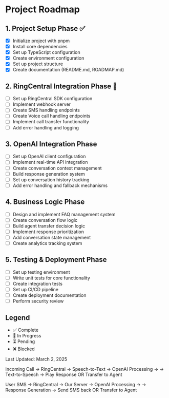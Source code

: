 # Project Roadmap

## 1. Project Setup Phase ✅

- [x] Initialize project with pnpm
- [x] Install core dependencies
- [x] Set up TypeScript configuration
- [x] Create environment configuration
- [x] Set up project structure
- [x] Create documentation (README.md, ROADMAP.md)

## 2. RingCentral Integration Phase 🚧

- [ ] Set up RingCentral SDK configuration
- [ ] Implement webhook server
- [ ] Create SMS handling endpoints
- [ ] Create Voice call handling endpoints
- [ ] Implement call transfer functionality
- [ ] Add error handling and logging

## 3. OpenAI Integration Phase

- [ ] Set up OpenAI client configuration
- [ ] Implement real-time API integration
- [ ] Create conversation context management
- [ ] Build response generation system
- [ ] Set up conversation history tracking
- [ ] Add error handling and fallback mechanisms

## 4. Business Logic Phase

- [ ] Design and implement FAQ management system
- [ ] Create conversation flow logic
- [ ] Build agent transfer decision logic
- [ ] Implement response prioritization
- [ ] Add conversation state management
- [ ] Create analytics tracking system

## 5. Testing & Deployment Phase

- [ ] Set up testing environment
- [ ] Write unit tests for core functionality
- [ ] Create integration tests
- [ ] Set up CI/CD pipeline
- [ ] Create deployment documentation
- [ ] Perform security review

## Legend

- ✅ Complete
- 🚧 In Progress
- ⏳ Pending
- ❌ Blocked

Last Updated: March 2, 2025

Incoming Call → RingCentral → Speech-to-Text → OpenAI Processing →
→ Text-to-Speech → Play Response OR Transfer to Agent

User SMS → RingCentral → Our Server → OpenAI Processing →
→ Response Generation → Send SMS back OR Transfer to Agent
